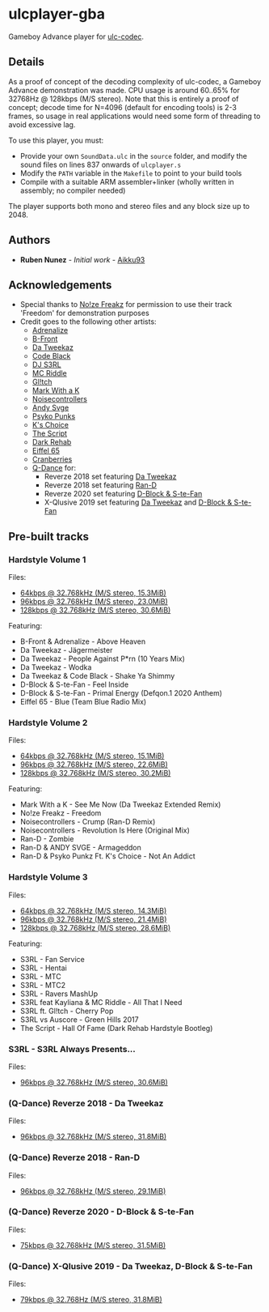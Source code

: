 # ulcplayer-gba
Gameboy Advance player for [ulc-codec](https://github.com/Aikku93/ulc-codec).

## Details

As a proof of concept of the decoding complexity of ulc-codec, a Gameboy Advance demonstration was made. CPU usage is around 60..65% for 32768Hz @ 128kbps (M/S stereo). Note that this is entirely a proof of concept; decode time for N=4096 (default for encoding tools) is 2-3 frames, so usage in real applications would need some form of threading to avoid excessive lag.

To use this player, you must:
* Provide your own ```SoundData.ulc``` in the ```source``` folder, and modify the sound files on lines 837 onwards of ```ulcplayer.s```
* Modify the ```PATH``` variable in the ```Makefile``` to point to your build tools
* Compile with a suitable ARM assembler+linker (wholly written in assembly; no compiler needed)

The player supports both mono and stereo files and any block size up to 2048.

## Authors
* **Ruben Nunez** - *Initial work* - [Aikku93](https://github.com/Aikku93)

## Acknowledgements
* Special thanks to [No!ze Freakz](https://www.youtube.com/user/SrPojallapimo) for permission to use their track 'Freedom' for demonstration purposes
* Credit goes to the following other artists:
  * [Adrenalize](https://www.adrenalizedj.com/)
  * [B-Front](https://www.djbfront.nl/)
  * [Da Tweekaz](http://datweekaz.com/)
  * [Code Black](http://codeblackmedia.nl)
  * [DJ S3RL](https://djs3rl.com/)
  * [MC Riddle](https://soundcloud.com/mc_riddle)
  * [Gl!tch](https://www.youtube.com/channel/UCT5X66gLr8K_f630x4W-hrA)
  * [Mark With a K](http://www.markwithak.be/)
  * [Noisecontrollers](https://www.noisecontrollers.com/)
  * [Andy Svge](https://soundcloud.com/djandysvge)
  * [Psyko Punks](http://psykopunkz.com/)
  * [K's Choice](http://www.kschoice.rocks/)
  * [The Script](https://www.thescriptmusic.com/)
  * [Dark Rehab](https://soundcloud.com/darkrehab)
  * [Eiffel 65](https://www.eiffel65.com/)
  * [Cranberries](https://www.cranberries.com/)
  * [Q-Dance](https://www.q-dance.com/) for:
    * Reverze 2018 set featuring [Da Tweekaz](http://datweekaz.com/)
    * Reverze 2018 set featuring [Ran-D](https://www.ran-d.com/)
    * Reverze 2020 set featuring [D-Block & S-te-Fan](https://www.dblock-stefan.com/)
    * X-Qlusive 2019 set featuring [Da Tweekaz](http://datweekaz.com/) and [D-Block & S-te-Fan](https://www.dblock-stefan.com/)

## Pre-built tracks

### Hardstyle Volume 1

Files:
* [64kbps @ 32.768kHz (M/S stereo, 15.3MiB)](http://www.mediafire.com/file/4i3jn05snafi8u0/file)
* [96kbps @ 32.768kHz (M/S stereo, 23.0MiB)](http://www.mediafire.com/file/6pf02oh3ki3he0u/file)
* [128kbps @ 32.768kHz (M/S stereo, 30.6MiB)](http://www.mediafire.com/file/vkhgx77vb7kthkj/file)

Featuring:
* B-Front & Adrenalize - Above Heaven
* Da Tweekaz - Jägermeister
* Da Tweekaz - People Against P\*rn (10 Years Mix)
* Da Tweekaz - Wodka
* Da Tweekaz & Code Black - Shake Ya Shimmy
* D-Block & S-te-Fan - Feel Inside
* D-Block & S-te-Fan - Primal Energy (Defqon.1 2020 Anthem)
* Eiffel 65 - Blue (Team Blue Radio Mix)

### Hardstyle Volume 2

Files:
* [64kbps @ 32.768kHz (M/S stereo, 15.1MiB)](http://www.mediafire.com/file/k1tpdtzahyczga8/file)
* [96kbps @ 32.768kHz (M/S stereo, 22.6MiB)](http://www.mediafire.com/file/d3lol2s6z4jdri0/file)
* [128kbps @ 32.768kHz (M/S stereo, 30.2MiB)](http://www.mediafire.com/file/05hryp4dv3brkyh/file)

Featuring:
* Mark With a K - See Me Now (Da Tweekaz Extended Remix)
* No!ze Freakz - Freedom
* Noisecontrollers - Crump (Ran-D Remix)
* Noisecontrollers - Revolution Is Here (Original Mix)
* Ran-D - Zombie
* Ran-D & ANDY SVGE - Armageddon
* Ran-D & Psyko Punkz Ft. K's Choice - Not An Addict

### Hardstyle Volume 3

Files:
* [64kbps @ 32.768kHz (M/S stereo, 14.3MiB)](http://www.mediafire.com/file/391mpb9k2sy2gcn/file)
* [96kbps @ 32.768kHz (M/S stereo, 21.4MiB)](http://www.mediafire.com/file/uz4v86goll9d5mc/file)
* [128kbps @ 32.768kHz (M/S stereo, 28.6MiB)](http://www.mediafire.com/file/oj9zobmzlqkouam/file)

Featuring:
* S3RL - Fan Service
* S3RL - Hentai
* S3RL - MTC
* S3RL - MTC2
* S3RL - Ravers MashUp
* S3RL feat Kayliana & MC Riddle - All That I Need
* S3RL ft. Gl!tch - Cherry Pop
* S3RL vs Auscore - Green Hills 2017
* The Script - Hall Of Fame (Dark Rehab Hardstyle Bootleg)

### S3RL - S3RL Always Presents...

Files:
* [96kbps @ 32.768kHz (M/S stereo, 30.6MiB)](http://www.mediafire.com/file/q80g8h9iuppwczl/file)

### (Q-Dance) Reverze 2018 - Da Tweekaz

Files:
* [96kbps @ 32.768kHz (M/S stereo, 31.8MiB)](http://www.mediafire.com/file/03rwmaz4t8vorp6/file)

### (Q-Dance) Reverze 2018 - Ran-D

Files:
* [96kbps @ 32.768kHz (M/S stereo, 29.1MiB)](http://www.mediafire.com/file/ptny43ma3sibrjq/file)

### (Q-Dance) Reverze 2020 - D-Block & S-te-Fan

Files:
* [75kbps @ 32.768kHz (M/S stereo, 31.5MiB)](http://www.mediafire.com/file/aotfs28rbv8t1vx/file)

### (Q-Dance) X-Qlusive 2019 - Da Tweekaz, D-Block & S-te-Fan

Files:
* [79kbps @ 32.768Hz (M/S stereo, 31.8MiB)](http://www.mediafire.com/file/oh6b7lw274bkldc/file)

